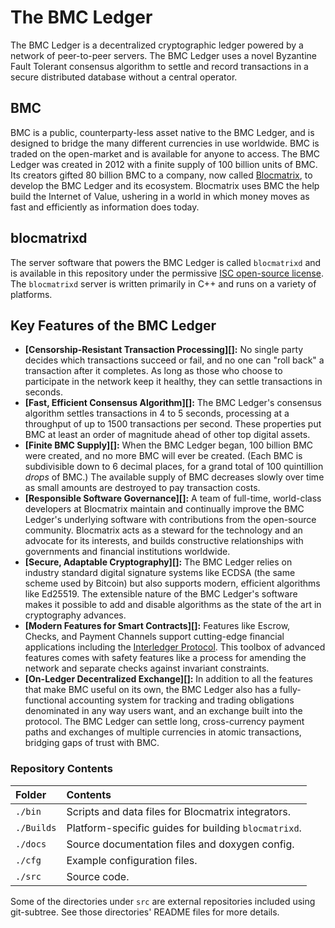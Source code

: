 # The BMC Ledger

The BMC Ledger is a decentralized cryptographic ledger powered by a network of peer-to-peer servers. The BMC Ledger uses a novel Byzantine Fault Tolerant consensus algorithm to settle and record transactions in a secure distributed database without a central operator.

## BMC
BMC is a public, counterparty-less asset native to the BMC Ledger, and is designed to bridge the many different currencies in use worldwide. BMC is traded on the open-market and is available for anyone to access. The BMC Ledger was created in 2012 with a finite supply of 100 billion units of BMC. Its creators gifted 80 billion BMC to a company, now called [Blocmatrix](https://ripple.com/), to develop the BMC Ledger and its ecosystem.  Blocmatrix uses BMC the help build the Internet of Value, ushering in a world in which money moves as fast and efficiently as information does today.

## blocmatrixd
The server software that powers the BMC Ledger is called `blocmatrixd` and is available in this repository under the permissive [ISC open-source license](LICENSE). The `blocmatrixd` server is written primarily in C++ and runs on a variety of platforms.


## Key Features of the BMC Ledger

- **[Censorship-Resistant Transaction Processing][]:** No single party decides which transactions succeed or fail, and no one can "roll back" a transaction after it completes. As long as those who choose to participate in the network keep it healthy, they can settle transactions in seconds.
- **[Fast, Efficient Consensus Algorithm][]:** The BMC Ledger's consensus algorithm settles transactions in 4 to 5 seconds, processing at a throughput of up to 1500 transactions per second. These properties put BMC at least an order of magnitude ahead of other top digital assets.
- **[Finite BMC Supply][]:** When the BMC Ledger began, 100 billion BMC were created, and no more BMC will ever be created. (Each BMC is subdivisible down to 6 decimal places, for a grand total of 100 quintillion _drops_ of BMC.) The available supply of BMC decreases slowly over time as small amounts are destroyed to pay transaction costs.
- **[Responsible Software Governance][]:** A team of full-time, world-class developers at Blocmatrix maintain and continually improve the BMC Ledger's underlying software with contributions from the open-source community. Blocmatrix acts as a steward for the technology and an advocate for its interests, and builds constructive relationships with governments and financial institutions worldwide.
- **[Secure, Adaptable Cryptography][]:** The BMC Ledger relies on industry standard digital signature systems like ECDSA (the same scheme used by Bitcoin) but also supports modern, efficient algorithms like Ed25519. The extensible nature of the BMC Ledger's software makes it possible to add and disable algorithms as the state of the art in cryptography advances.
- **[Modern Features for Smart Contracts][]:** Features like Escrow, Checks, and Payment Channels support cutting-edge financial applications including the [Interledger Protocol](https://interledger.org/). This toolbox of advanced features comes with safety features like a process for amending the network and separate checks against invariant constraints.
- **[On-Ledger Decentralized Exchange][]:** In addition to all the features that make BMC useful on its own, the BMC Ledger also has a fully-functional accounting system for tracking and trading obligations denominated in any way users want, and an exchange built into the protocol. The BMC Ledger can settle long, cross-currency payment paths and exchanges of multiple currencies in atomic transactions, bridging gaps of trust with BMC.




### Repository Contents

| Folder     | Contents                                         |
|:-----------|:-------------------------------------------------|
| `./bin`    | Scripts and data files for Blocmatrix integrators.   |
| `./Builds` | Platform-specific guides for building `blocmatrixd`. |
| `./docs`   | Source documentation files and doxygen config.   |
| `./cfg`    | Example configuration files.                     |
| `./src`    | Source code.                                     |

Some of the directories under `src` are external repositories included using
git-subtree. See those directories' README files for more details.


